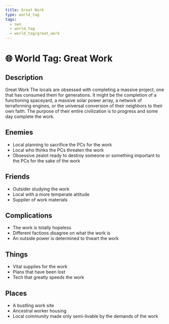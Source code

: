 ```yaml
---
title: Great Work
type: world_tag
tags:
  - swn
  - world_tag
  - world_tag/great_work
---
```

# 🌐 World Tag: Great Work

## Description
Great Work The locals are obsessed with completing a massive project, one that has consumed them for generations. It might be the completion of a functioning spaceyard, a massive solar power array, a network of terraforming engines, or the universal conversion of their neighbors to their own faith. The purpose of their entire civilization is to progress and some day complete the work.
## Enemies
- Local planning to sacrifice the PCs for the work
- Local who thinks the PCs threaten the work
- Obsessive zealot ready to destroy someone or something important to the PCs for the sake of the work

## Friends
- Outsider studying the work
- Local with a more temperate attitude
- Supplier of work materials

## Complications
- The work is totally hopeless
- Different factions disagree on what the work is
- An outside power is determined to thwart the work

## Things
- Vital supplies for the work
- Plans that have been lost
- Tech that greatly speeds the work

## Places
- A bustling work site
- Ancestral worker housing
- Local community made only semi-livable by the demands of the work

